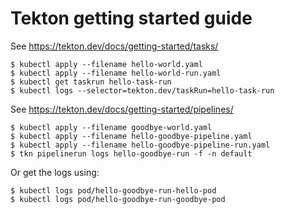 # Tekton getting started guide

See https://tekton.dev/docs/getting-started/tasks/

    $ kubectl apply --filename hello-world.yaml
    $ kubectl apply --filename hello-world-run.yaml
    $ kubectl get taskrun hello-task-run
    $ kubectl logs --selector=tekton.dev/taskRun=hello-task-run

See https://tekton.dev/docs/getting-started/pipelines/

    $ kubectl apply --filename goodbye-world.yaml
    $ kubectl apply --filename hello-goodbye-pipeline.yaml
    $ kubectl apply --filename hello-goodbye-pipeline-run.yaml
    $ tkn pipelinerun logs hello-goodbye-run -f -n default

Or get the logs using:

    $ kubectl logs pod/hello-goodbye-run-hello-pod
    $ kubectl logs pod/hello-goodbye-run-goodbye-pod
